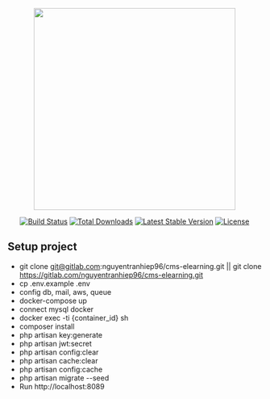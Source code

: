 <p align="center"><a href="https://laravel.com" target="_blank"><img src="https://raw.githubusercontent.com/laravel/art/master/logo-lockup/5%20SVG/2%20CMYK/1%20Full%20Color/laravel-logolockup-cmyk-red.svg" width="400"></a></p>

<p align="center">
<a href="https://travis-ci.org/laravel/framework"><img src="https://travis-ci.org/laravel/framework.svg" alt="Build Status"></a>
<a href="https://packagist.org/packages/laravel/framework"><img src="https://img.shields.io/packagist/dt/laravel/framework" alt="Total Downloads"></a>
<a href="https://packagist.org/packages/laravel/framework"><img src="https://img.shields.io/packagist/v/laravel/framework" alt="Latest Stable Version"></a>
<a href="https://packagist.org/packages/laravel/framework"><img src="https://img.shields.io/packagist/l/laravel/framework" alt="License"></a>
</p>

## Setup project
- git clone git@gitlab.com:nguyentranhiep96/cms-elearning.git || git clone https://gitlab.com/nguyentranhiep96/cms-elearning.git
- cp .env.example .env
- config db, mail, aws, queue
- docker-compose up
- connect mysql docker
- docker exec -ti {container_id} sh
- composer install
- php artisan key:generate
- php artisan jwt:secret
- php artisan config:clear
- php artisan cache:clear
- php artisan config:cache
- php artisan migrate --seed
- Run http://localhost:8089

